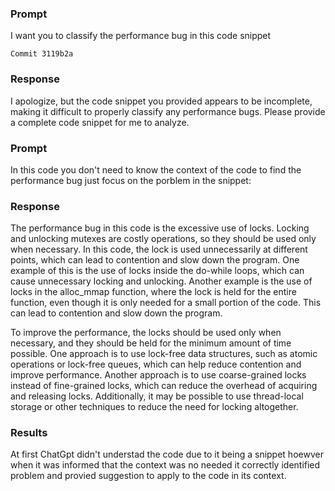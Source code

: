 ### Prompt
I want you to classify the performance bug in this code snippet 
    
    Commit 3119b2a

### Response
I apologize, but the code snippet you provided appears to be incomplete, making it difficult to properly classify any performance bugs. Please provide a complete code snippet for me to analyze.

### Prompt
In this code you don't need to know the context of the code to find the performance bug just focus on the porblem in the snippet:

### Response


The performance bug in this code is the excessive use of locks. Locking and unlocking mutexes are costly operations, so they should be used only when necessary. In this code, the lock is used unnecessarily at different points, which can lead to contention and slow down the program. One example of this is the use of locks inside the do-while loops, which can cause unnecessary locking and unlocking. Another example is the use of locks in the alloc_mmap function, where the lock is held for the entire function, even though it is only needed for a small portion of the code. This can lead to contention and slow down the program.

To improve the performance, the locks should be used only when necessary, and they should be held for the minimum amount of time possible. One approach is to use lock-free data structures, such as atomic operations or lock-free queues, which can help reduce contention and improve performance. Another approach is to use coarse-grained locks instead of fine-grained locks, which can reduce the overhead of acquiring and releasing locks. Additionally, it may be possible to use thread-local storage or other techniques to reduce the need for locking altogether.


### Results
At first ChatGpt didn't understad the code due to it being a snippet hoewver when it was informed that the context was no needed it correctly identified problem and provied suggestion to apply to the code in its context. 